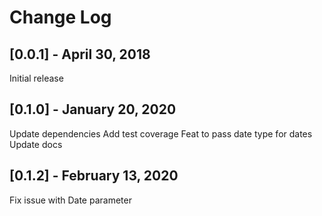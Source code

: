# Change Log

## [0.0.1] - April 30, 2018

Initial release

## [0.1.0] - January 20, 2020

Update dependencies
Add test coverage
Feat to pass date type for dates
Update docs

## [0.1.2] - February 13, 2020

Fix issue with Date parameter
